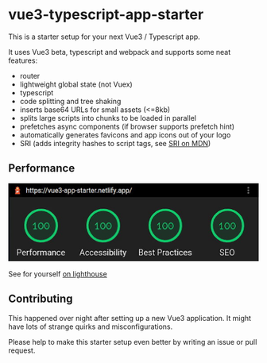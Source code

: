 # vue3-typescript-app-starter

This is a starter setup for your next Vue3 / Typescript app.

It uses Vue3 beta, typescript and webpack and supports some neat features:

* router
* lightweight global state (not Vuex)
* typescript
* code splitting and tree shaking
* inserts base64 URLs for small assets (<=8kb)
* splits large scripts into chunks to be loaded in parallel
* prefetches async components (if browser supports prefetch hint)
* automatically generates favicons and app icons out of your logo
* SRI (adds integrity hashes to script tags, see [SRI on MDN](https://developer.mozilla.org/en-US/docs/Web/Security/Subresource_Integrity))

## Performance

![lighthouse score](./lighthouse-score.jpg)

See for yourself [on lighthouse](https://googlechrome.github.io/lighthouse/viewer/?psiurl=https%3A%2F%2Fvue3-app-starter.netlify.app%2F&strategy=mobile&category=performance&category=accessibility&category=best-practices&category=seo)

## Contributing

This happened over night after setting up a new Vue3 application. It might have lots of strange quirks and misconfigurations.

Please help to make this starter setup even better by writing an issue or pull request.
